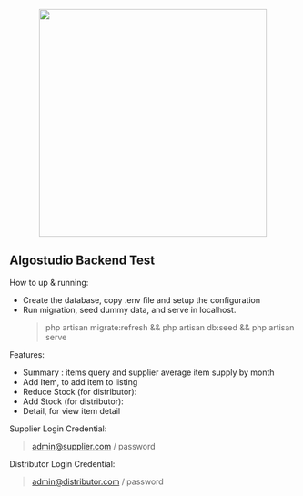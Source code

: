 
<p  align="center"><img  src="https://res.cloudinary.com/dtfbvvkyp/image/upload/v1566331377/laravel-logolockup-cmyk-red.svg"  width="400"></p>

  

## Algostudio Backend Test

How to up & running:

- Create the database, copy .env file and setup the configuration
- Run migration, seed dummy data, and serve in localhost.
	> php artisan migrate:refresh && php artisan db:seed && php artisan serve
	
	
Features:
- Summary : items query and supplier average item supply by month
- Add Item, to add item to listing 
- Reduce Stock (for distributor): 
- Add Stock (for distributor): 
- Detail, for view item detail 

Supplier Login Credential:
> admin@supplier.com / password

Distributor Login Credential:
> admin@distributor.com / password
